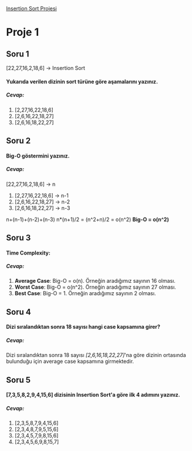 [Insertion Sort Projesi](https://app.patika.dev/courses/veri-yapilari-ve-algoritmalar/insertion-sort-proje)

# Proje 1

## Soru 1

[22,27,16,2,18,6] -> Insertion Sort

#### Yukarıda verilen dizinin sort türüne göre aşamalarını yazınız.

##### Cevap:

1. [2,27,16,22,18,6]
2. [2,6,16,22,18,27]
3. [2,6,16,18,22,27]

## Soru 2

#### Big-O göstermini yazınız.

##### Cevap:

[22,27,16,2,18,6] -> n
1. [2,27,16,22,18,6] -> n-1
2. [2,6,16,22,18,27] -> n-2
3. [2,6,16,18,22,27] -> n-3

n+(n-1)+(n-2)+(n-3)
n*(n+1)/2 = (n^2+n)/2 = o(n^2)
**Big-O = o(n^2)**

## Soru 3

#### Time Complexity:

##### Cevap:

1. **Average Case**: Big-O = o(n). Örneğin aradığımız sayının 16 olması.
2.  **Worst Case**: Big-O = o(n^2). Örneğin aradığımız sayının 27 olması.
3.  **Best Case**: Big-O = 1. Örneğin aradığımız sayının 2 olması.

## Soru 4

#### Dizi sıralandıktan sonra 18 sayısı hangi case kapsamına girer?

##### Cevap:

Dizi sıralandıktan sonra 18 sayısı *[2,6,16,18,22,27]*'na göre dizinin ortasında bulunduğu için average case kapsamına girmektedir.

## Soru 5

#### [7,3,5,8,2,9,4,15,6] dizisinin Insertion Sort'a göre ilk 4 adımını yazınız.

##### Cevap:

1. [2,3,5,8,7,9,4,15,6]
2. [2,3,4,8,7,9,5,15,6]
3. [2,3,4,5,7,9,8,15,6]
4. [2,3,4,5,6,9,8,15,7]